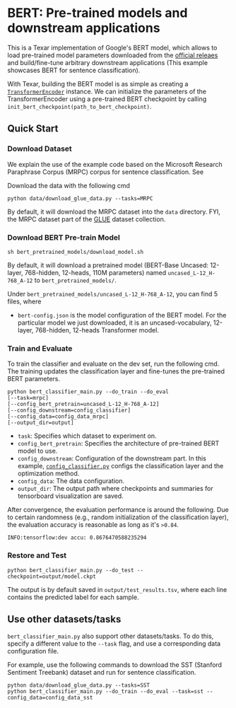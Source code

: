 # BERT: Pre-trained models and downstream applications

This is a Texar implementation of Google's BERT model, which allows to load pre-trained model parameters downloaded from the [official releaes](https://github.com/google-research/bert) and build/fine-tune arbitrary downstream applications (This example showcases BERT for sentence classification).

With Texar, building the BERT model is as simple as creating a [`TransformerEncoder`](https://texar.readthedocs.io/en/latest/code/modules.html#transformerencoder) instance. We can initialize the parameters of the TransformerEncoder using a pre-trained BERT checkpoint by calling `init_bert_checkpoint(path_to_bert_checkpoint)`. 

## Quick Start

### Download Dataset

We explain the use of the example code based on the Microsoft Research Paraphrase Corpus (MRPC) corpus for sentence classification. See 

Download the data with the following cmd
```
python data/download_glue_data.py --tasks=MRPC
```
By default, it will download the MRPC dataset into the `data` directory. FYI, the MRPC dataset part of the [GLUE](https://gluebenchmark.com/tasks) dataset collection.

### Download BERT Pre-train Model

```
sh bert_pretrained_models/download_model.sh
```
By default, it will download a pretrained model (BERT-Base Uncased: 12-layer, 768-hidden, 12-heads, 110M parameters) named `uncased_L-12_H-768_A-12` to `bert_pretrained_models/`.

Under `bert_pretrained_models/uncased_L-12_H-768_A-12`, you can find 5 files, where
- `bert-config.json` is the model configuration of the BERT model. For the particular model we just downloaded, it is an uncased-vocabulary, 12-layer, 768-hidden, 12-heads Transformer model.

### Train and Evaluate

To train the classifier and evaluate on the dev set, run the following cmd. The training updates the classification layer and fine-tunes the pre-trained BERT parameters.
```
python bert_classifier_main.py --do_train --do_eval
[--task=mrpc]
[--config_bert_pretrain=uncased_L-12_H-768_A-12]
[--config_downstream=config_classifier]
[--config_data=config_data_mrpc]
[--output_dir=output] 
```
- `task`: Specifies which dataset to experiment on.
- `config_bert_pretrain`: Specifies the architecture of pre-trained BERT model to use.
- `config_downstream`: Configuration of the downstream part. In this example, [`config_classifier.py`](https://github.com/haoransh/texar_private/blob/master/examples/bert/config_classifier.py) configs the classification layer and the optimization method.
- `config_data`: The data configuration.
- `output_dir`: The output path where checkpoints and summaries for tensorboard visualization are saved.

After convergence, the evaluation performance is around the following. Due to certain randomness (e.g., random initialization of the classification layer), the evaluation accuracy is reasonable as long as it's `>0.84`.
```
INFO:tensorflow:dev accu: 0.8676470588235294
```

### Restore and Test

``
python bert_classifier_main.py --do_test --checkpoint=output/model.ckpt
``

The output is by default saved in `output/test_results.tsv`, where each line contains the predicted label for each sample.


## Use other datasets/tasks

`bert_classifier_main.py` also support other datasets/tasks. To do this, specify a different value to the `--task` flag, and use a corresponding data configuration file. 

For example, use the following commands to download the SST (Stanford Sentiment Treebank) dataset and run for sentence classification.
```
python data/download_glue_data.py --tasks=SST
python bert_classifier_main.py --do_train --do_eval --task=sst --config_data=config_data_sst
```
